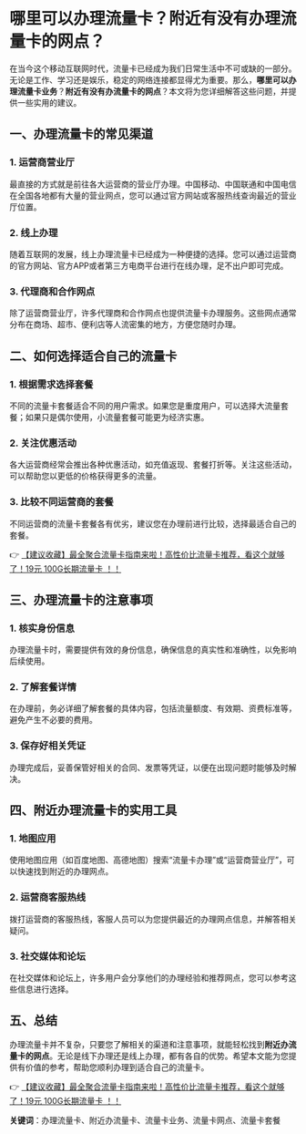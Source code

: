 # 哪里可以办理流量卡？附近有没有办理流量卡的网点？

在当今这个移动互联网时代，流量卡已经成为我们日常生活中不可或缺的一部分。无论是工作、学习还是娱乐，稳定的网络连接都显得尤为重要。那么，**哪里可以办理流量卡业务**？**附近有没有办流量卡的网点**？本文将为您详细解答这些问题，并提供一些实用的建议。

## 一、办理流量卡的常见渠道

### 1. 运营商营业厅
最直接的方式就是前往各大运营商的营业厅办理。中国移动、中国联通和中国电信在全国各地都有大量的营业网点，您可以通过官方网站或客服热线查询最近的营业厅位置。

### 2. 线上办理
随着互联网的发展，线上办理流量卡已经成为一种便捷的选择。您可以通过运营商的官方网站、官方APP或者第三方电商平台进行在线办理，足不出户即可完成。

### 3. 代理商和合作网点
除了运营商营业厅，许多代理商和合作网点也提供流量卡办理服务。这些网点通常分布在商场、超市、便利店等人流密集的地方，方便您随时办理。

## 二、如何选择适合自己的流量卡

### 1. 根据需求选择套餐
不同的流量卡套餐适合不同的用户需求。如果您是重度用户，可以选择大流量套餐；如果只是偶尔使用，小流量套餐可能更为经济实惠。

### 2. 关注优惠活动
各大运营商经常会推出各种优惠活动，如充值返现、套餐打折等。关注这些活动，可以帮助您以更低的价格获得更多的流量。

### 3. 比较不同运营商的套餐
不同运营商的流量卡套餐各有优劣，建议您在办理前进行比较，选择最适合自己的套餐。

👉 [【建议收藏】最全聚合流量卡指南来啦！高性价比流量卡推荐，看这个就够了！19元 100G长期流量卡 ！！](https://bit.ly/Liuliangka)

## 三、办理流量卡的注意事项

### 1. 核实身份信息
办理流量卡时，需要提供有效的身份信息，确保信息的真实性和准确性，以免影响后续使用。

### 2. 了解套餐详情
在办理前，务必详细了解套餐的具体内容，包括流量额度、有效期、资费标准等，避免产生不必要的费用。

### 3. 保存好相关凭证
办理完成后，妥善保管好相关的合同、发票等凭证，以便在出现问题时能够及时解决。

## 四、附近办理流量卡的实用工具

### 1. 地图应用
使用地图应用（如百度地图、高德地图）搜索“流量卡办理”或“运营商营业厅”，可以快速找到附近的办理网点。

### 2. 运营商客服热线
拨打运营商的客服热线，客服人员可以为您提供最近的办理网点信息，并解答相关疑问。

### 3. 社交媒体和论坛
在社交媒体和论坛上，许多用户会分享他们的办理经验和推荐网点，您可以参考这些信息进行选择。

## 五、总结

办理流量卡并不复杂，只要您了解相关的渠道和注意事项，就能轻松找到**附近办流量卡的网点**。无论是线下办理还是线上办理，都有各自的优势。希望本文能为您提供有价值的参考，帮助您顺利办理到适合自己的流量卡。

👉 [【建议收藏】最全聚合流量卡指南来啦！高性价比流量卡推荐，看这个就够了！19元 100G长期流量卡 ！！](https://bit.ly/Liuliangka)

**关键词**：办理流量卡、附近办流量卡、流量卡业务、流量卡网点、流量卡套餐